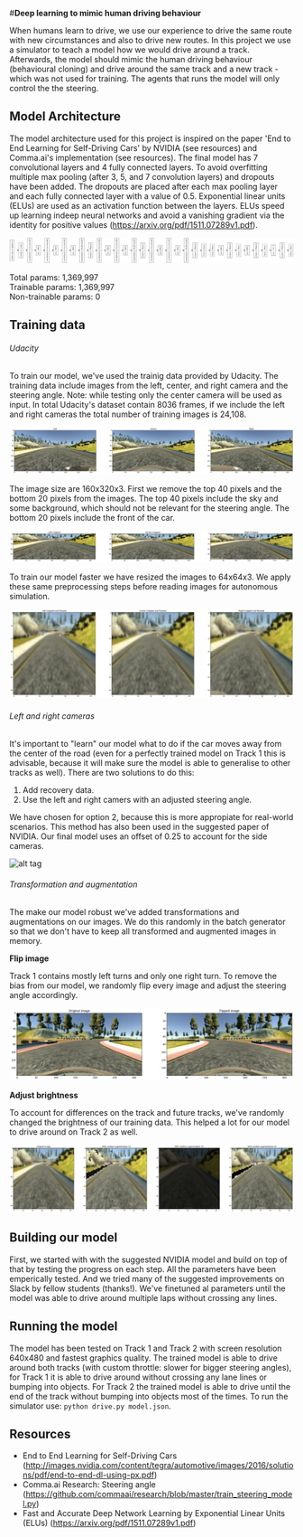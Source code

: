 #**Deep learning to mimic human driving behaviour**

When humans learn to drive, we use our experience to drive the same route with new circumstances and also to drive new routes. In this project we use a simulator to teach a model how we would drive around a track. Afterwards, the model should mimic the human driving behaviour (behavioural cloning) and drive around the same track and a new track - which was not used for training. The agents that runs the model will only control the the steering.



## Model Architecture
The model architecture used for this project is inspired on the paper 'End to End Learning for Self-Driving Cars' by NVIDIA (see resources) and Comma.ai's implementation (see resources). The final model has 7 convolutional layers and 4 fully connected layers. To avoid overfitting multiple max pooling (after 3, 5, and 7 convolution layers) and dropouts have been added. The dropouts are placed after each max pooling layer and each fully connected layer with a value of 0.5. 
Exponential linear units (ELUs) are used as an activation function between the layers. ELUs speed up learning indeep neural networks and avoid a vanishing gradient via the identity for positive values (https://arxiv.org/pdf/1511.07289v1.pdf).

![alt tag](https://github.com/indradenbakker/self-driving-cars-behavioural-cloning/blob/master/images/model.png?raw=true)

Total params: 1,369,997<br>
Trainable params: 1,369,997<br>
Non-trainable params: 0

## Training data
###### Udacity
To train our model, we've used the trainig data provided by Udacity. The training data include images from the left, center, and right camera and the steering angle. Note: while testing only the center camera will be used as input.
In total Udacity's dataset contain 8036 frames, if we include the left and right cameras the total number of training images is 24,108.

![alt tag](https://github.com/indradenbakker/self-driving-cars-behavioural-cloning/blob/master/images/original_images.png?raw=true)

The image size are 160x320x3. First we remove the top 40 pixels and the bottom 20 pixels from the images. The top 40 pixels include the sky and some background, which should not be relevant for the steering angle. The bottom 20 pixels include the front of the car. 

![alt tag](https://github.com/indradenbakker/self-driving-cars-behavioural-cloning/blob/master/images/cropped_image.png?raw=true)

To train our model faster we have resized the images to 64x64x3. We apply these same preprocessing steps before reading images for autonomous simulation. 

![alt tag](https://github.com/indradenbakker/self-driving-cars-behavioural-cloning/blob/master/images/resized_image.png?raw=true)

###### Left and right cameras
It's important to "learn" our model what to do if the car moves away from the center of the road (even for a perfectly trained model on Track 1 this is advisable, because it will make sure the model is able to generalise to other tracks as well). There are two solutions to do this:

1. Add recovery data.
2. Use the left and right camers with an adjusted steering angle. 

We have chosen for option 2, because this is more appropiate for real-world scenarios. This method has also been used in the suggested paper of NVIDIA. Our final model uses an offset of 0.25 to account for the side cameras.

![alt tag](https://github.com/indradenbakker/self-driving-cars-behavioural-cloning/blob/master/images/adjusted_steering.png?raw=true)

###### Transformation and augmentation
The make our model robust we've added transformations and augmentations on our images. We do this randomly in the batch generator so that we don't have to keep all transformed and augmented images in memory.

__Flip image__

Track 1 contains mostly left turns and only one right turn. To remove the bias from our model, we randomly flip every image and adjust the steering angle accordingly.

![alt tag](https://github.com/indradenbakker/self-driving-cars-behavioural-cloning/blob/master/images/flipped_image.png?raw=true)


__Adjust brightness__

To account for differences on the track and future tracks, we've randomly changed the brightness of our training data. This helped a lot for our model to drive around on Track 2 as well. 

![alt tag](https://github.com/indradenbakker/self-driving-cars-behavioural-cloning/blob/master/images/augmented_images.png?raw=true)



## Building our model
First, we started with with the suggested NVIDIA model and build on top of that by testing the progress on each step. All the parameters have been emperically tested. And we tried many of the suggested improvements on Slack by fellow students (thanks!). We've finetuned al parameters until the model was able to drive around multiple laps without crossing any lines. 

## Running the model
The model has been tested on Track 1 and Track 2 with screen resolution 640x480 and fastest graphics quality. The trained model is able to drive around both tracks (with custom throttle: slower for bigger steering angles), for Track 1 it is able to drive around without crossing any lane lines or bumping into objects. For Track 2 the trained model is able to drive until the end of the track without bumping into objects most of the times.
To run the simulator use: `python drive.py model.json`.

## Resources
* End to End Learning for Self-Driving Cars (http://images.nvidia.com/content/tegra/automotive/images/2016/solutions/pdf/end-to-end-dl-using-px.pdf)
* Comma.ai Research: Steering angle (https://github.com/commaai/research/blob/master/train_steering_model.py)
* Fast and Accurate Deep Network Learning by Exponential Linear Units (ELUs) (https://arxiv.org/pdf/1511.07289v1.pdf)
